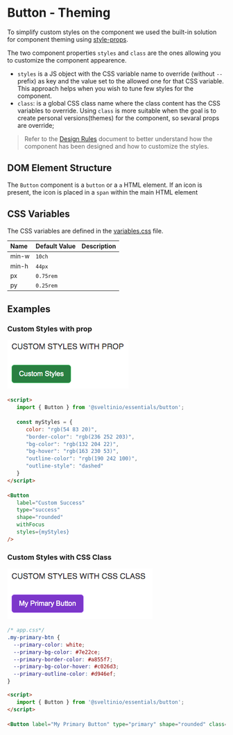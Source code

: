 # Button - Theming

To simplify custom styles on the component we used the built-in solution for component theming using [style-props].

The two component properties `styles` and `class` are the ones allowing you to customize the component appearence.

- `styles` is a JS object with the CSS variable name to override (without `--` prefix) as key and the value set to the allowed one for that CSS variable. This approach helps when you wish to tune few styles for the component.
- `class`: is a global CSS class name where the class content has the CSS variables to override. Using `class` is more suitable when the goal is to create personal versions(themes) for the component, so sevaral props are override;

> Refer to the [Design Rules] document to better understand how the component has been designed and how to customize the styles.

## DOM Element Structure

The `Button` component is a `button` or a `a` HTML element. If an icon is present, the icon is placed in a `span` within the main HTML element

## CSS Variables

The CSS variables are defined in the [variables.css](../../styles/components/button/variables.css) file.

| Name | Default Value | Description |
| :----- | :--------------- | :------------- |
| min-w | `10ch` | |
| min-h | `44px` | |
| px    | `0.75rem` | |
| py    | `0.25rem` | |

## Examples

### Custom Styles with prop

<img src="./assets/images/custom_prop.png" alt="Button - Custom Styles with prop" />

```html
<script>
   import { Button } from '@sveltinio/essentials/button';

   const myStyles = {
      color: "rgb(54 83 20)",
      "border-color": "rgb(236 252 203)",
      "bg-color": "rgb(132 204 22)",
      "bg-hover": "rgb(163 230 53)",
      "outline-color": "rgb(190 242 100)",
      "outline-style": "dashed"
   }
</script>

<Button
   label="Custom Success"
   type="success"
   shape="rounded"
   withFocus
   styles={myStyles}
/>
```

### Custom Styles with CSS Class

<img src="./assets/images/custom_class.png" alt="Button - Custom Styles with CSS class" />

```css
/* app.css*/
.my-primary-btn {
  --primary-color: white;
  --primary-bg-color: #7e22ce;
  --primary-border-color: #a855f7;
  --primary-bg-color-hover: #c026d3;
  --primary-outline-color: #d946ef;
}
```

```html
<script>
   import { Button } from '@sveltinio/essentials/button';
</script>

<Button label="My Primary Button" type="primary" shape="rounded" class="my-primary-btn" />
```

<!-- Resources -->
[style-props]: https://svelte.dev/docs#template-syntax-component-directives---style-props
[Design Rules]: https://github.com/sveltinio/components-library/blob/main/docs/design-rules.md
